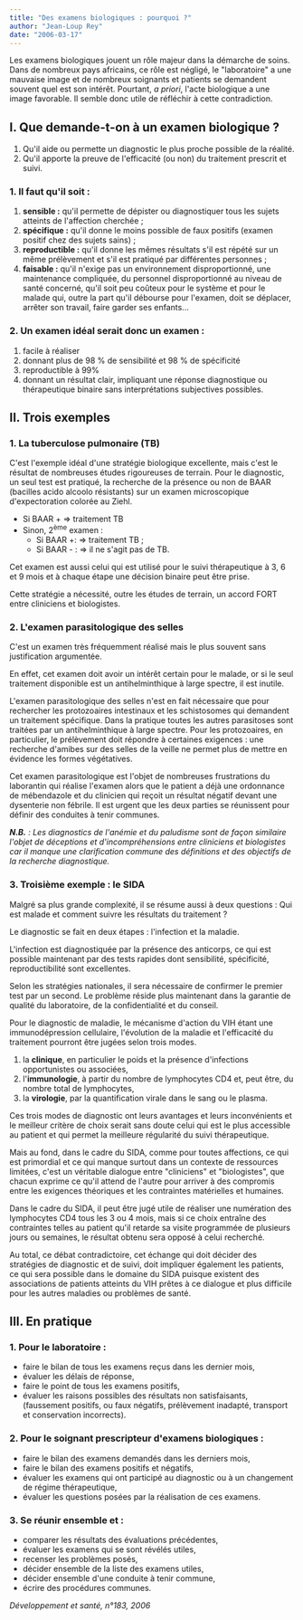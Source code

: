 ```yaml
---
title: "Des examens biologiques : pourquoi ?"
author: "Jean-Loup Rey"
date: "2006-03-17"
---
```


<div class="teaser"><p>Les examens biologiques jouent un rôle majeur dans la démarche de soins. Dans de nombreux pays africains, ce rôle est négligé, le "laboratoire" a une mauvaise image et de nombreux soignants et patients se demandent souvent quel est son intérêt. Pourtant, <em>a priori</em>, l'acte biologique a une image favorable. Il semble donc utile de réfléchir à cette contradiction.</p></div>

## I. Que demande-t-on à un examen biologique ?

1.  Qu'il aide ou permette un diagnostic le plus proche possible de la réalité.  
2.  Qu'il apporte la preuve de l'efficacité (ou non) du traitement prescrit et suivi.

### 1. Il faut qu'il soit :

1.  **sensible :** qu'il permette de dépister ou diagnostiquer tous les sujets atteints de l'affection cherchée ;
2.  **spécifique :** qu'il donne le moins possible de faux positifs (examen positif chez des sujets sains) ;
3.  **reproductible :** qu'il donne les mêmes résultats s'il est répété sur un même prélè­vement et s'il est pratiqué par différentes personnes ;
4.  **faisable :** qu'il n'exige pas un environne­ment disproportionné, une maintenance compliquée, du personnel disproportionné au niveau de santé concerné, qu'il soit peu coûteux pour le système et pour le malade qui, outre la part qu'il débourse pour l'exa­men, doit se déplacer, arrêter son travail, faire garder ses enfants...

### 2. Un examen idéal serait donc un examen :

1.  facile à réaliser
2.  donnant plus de 98 % de sensibilité et 98 % de spécificité
3.  reproductible à 99%
4.  donnant un résultat clair, impliquant une réponse diagnostique ou thérapeutique binaire sans interprétations subjectives possibles.

## II. Trois exemples

### 1. La tuberculose pulmonaire (TB)

C'est l'exemple idéal d'une stratégie biologique excellente, mais c'est le résultat de nom­breuses études rigoureuses de terrain. Pour le diagnostic, un seul test est pratiqué, la recherche de la présence ou non de BAAR (bacilles acido alcoolo résistants) sur un exa­men microscopique d'expectoration colorée au Ziehl.

*   Si BAAR + => traitement TB
*   Sinon, 2<sup>ème</sup> examen :
    *   Si BAAR +: => traitement TB ;
    *   Si BAAR - : => il ne s'agit pas de TB.

Cet examen est aussi celui qui est utilisé pour le suivi thérapeutique à 3, 6 et 9 mois et à chaque étape une décision binaire peut être prise.

Cette stratégie a nécessité, outre les études de terrain, un accord FORT entre cliniciens et biologistes.

### **2. L'examen parasitologique des selles**

C'est un examen très fréquemment réalisé mais le plus souvent sans justification argumentée.

En effet, cet examen doit avoir un intérêt cer­tain pour le malade, or si le seul traitement disponible est un antihelminthique à large spectre, il est inutile.

L'examen parasitologique des selles n'est en fait nécessaire que pour rechercher les proto­zoaires intestinaux et les schistosomes qui demandent un traitement spécifique. Dans la pratique toutes les autres parasitoses sont trai­tées par un antihelminthique à large spectre. Pour les protozoaires, en particulier, le prélè­vement doit répondre à certaines exigences : une recherche d'amibes sur des selles de la veille ne permet plus de mettre en évidence les formes végétatives.

Cet examen parasitologique est l'objet de nombreuses frustrations du laborantin qui réa­lise l'examen alors que le patient a déjà une ordonnance de mébendazole et du clinicien qui reçoit un résultat négatif devant une dys­enterie non fébrile. Il est urgent que les deux parties se réunissent pour définir des conduites à tenir communes.

**_N.B._** _: Les diagnostics de l'anémie et du paludisme sont de façon similaire l'objet de déceptions et d'incompréhensions entre cliniciens et biologistes car il manque une clarification commune des définitions et des objectifs de la recherche diagnostique._

### 3. Troisième exemple : le SIDA

Malgré sa plus grande complexité, il se résume aussi à deux questions : Qui est malade et comment suivre les résultats du traitement ?

Le diagnostic se fait en deux étapes : l'infec­tion et la maladie.

L'infection est diagnostiquée par la présence des anticorps, ce qui est possible maintenant par des tests rapides dont sensibilité, spécifici­té, reproductibilité sont excellentes.

Selon les stratégies nationales, il sera néces­saire de confirmer le premier test par un second. Le problème réside plus maintenant dans la garantie de qualité du laboratoire, de la confidentialité et du conseil.

Pour le diagnostic de maladie, le mécanisme d'action du VIH étant une immunodépression cellulaire, l'évolution de la maladie et l'efficaci­té du traitement pourront être jugées selon trois modes.

1.  la **clinique**, en particulier le poids et la présence d'infections opportunistes ou associées,
2.  l'**immunologie**, à partir du nombre de lym­phocytes CD4 et, peut être, du nombre total de lymphocytes,
3.  la **virologie**, par la quantification virale dans le sang ou le plasma.

Ces trois modes de diagnostic ont leurs avan­tages et leurs inconvénients et le meilleur cri­tère de choix serait sans doute celui qui est le plus accessible au patient et qui permet la meilleure régularité du suivi thérapeutique.

Mais au fond, dans le cadre du SIDA, comme pour toutes affections, ce qui est primordial et ce qui manque surtout dans un contexte de ressources limitées, c'est un véritable dialogue entre "cliniciens" et "biologistes", que chacun exprime ce qu'il attend de l'autre pour arriver à des compromis entre les exigences théo­riques et les contraintes matérielles et humaines.

Dans le cadre du SIDA, il peut être jugé utile de réaliser une numération des lymphocytes CD4 tous les 3 ou 4 mois, mais si ce choix entraîne des contraintes telles au patient qu'il retarde sa visite programmée de plusieurs jours ou semaines, le résultat obtenu sera opposé à celui recherché.

Au total, ce débat contradictoire, cet échange qui doit décider des stratégies de diagnostic et de suivi, doit impliquer également les patients, ce qui sera possible dans le domaine du SIDA puisque existent des associations de patients atteints du VIH prêtes à ce dialogue et plus difficile pour les autres maladies ou problèmes de santé.

## III. En pratique

### 1. Pour le laboratoire :

*   faire le bilan de tous les examens reçus dans les dernier mois,
*   évaluer les délais de réponse,
*   faire le point de tous les examens positifs,
*   évaluer les raisons possibles des résultats non satisfaisants, (faussement positifs, ou faux négatifs, prélèvement inadapté, trans­port et conservation incorrects).

### 2. Pour le soignant prescripteur d'exa­mens biologiques :

*   faire le bilan des examens demandés dans les derniers mois,
*   faire le bilan des examens positifs et négatifs,
*   évaluer les examens qui ont participé au dia­gnostic ou à un changement de régime thé­rapeutique,
*   évaluer les questions posées par la réalisation de ces examens.

### **3. Se réunir ensemble et :**

*   comparer les résultats des évaluations précé­dentes,
*   évaluer les examens qui se sont révélés utiles,
*   recenser les problèmes posés,
*   décider ensemble de la liste des examens utiles,
*   décider ensemble d'une conduite à tenir commune,
*   écrire des procédures communes.

_Développement et santé, n°183, 2006_